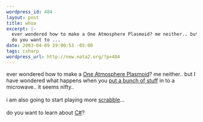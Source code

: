 ```yaml
--- 
wordpress_id: 484
layout: post
title: whoa
excerpt: |-
  ever wondered how to make a One Atmosphere Plasmoid? me neither.. but I have wondered what happens when you put a bunch of stuff in to a microwave.. it seems nifty.. i am also going to start playing more scrabble...
  do you want to ...
date: 2003-04-09 19:00:53 -05:00
tags: csharp
wordpress_url: http://new.nata2.org/?p=484
---
```

ever wondered how to make a <a href="http://jnaudin.free.fr/html/oa_plasmoid.htm">One Atmosphere Plasmoid</a>? me neither.. but I have wondered what happens when you <a href="http://www.amasci.com/weird/microexp.html">put a bunch of stuff</a> in to a microwave.. it seems nifty.. <br/><br/>i am also going to start playing more <a href="http://www.isc.ro/">scrabble</a>...<br/><br/>
do you want to learn about <a href="http://vig.prenhall.com/samplechapter/013093285X.pdf">C</a><a href="http://c2.com/cgi/wiki?HistoryOfCsharp">#</a>?
